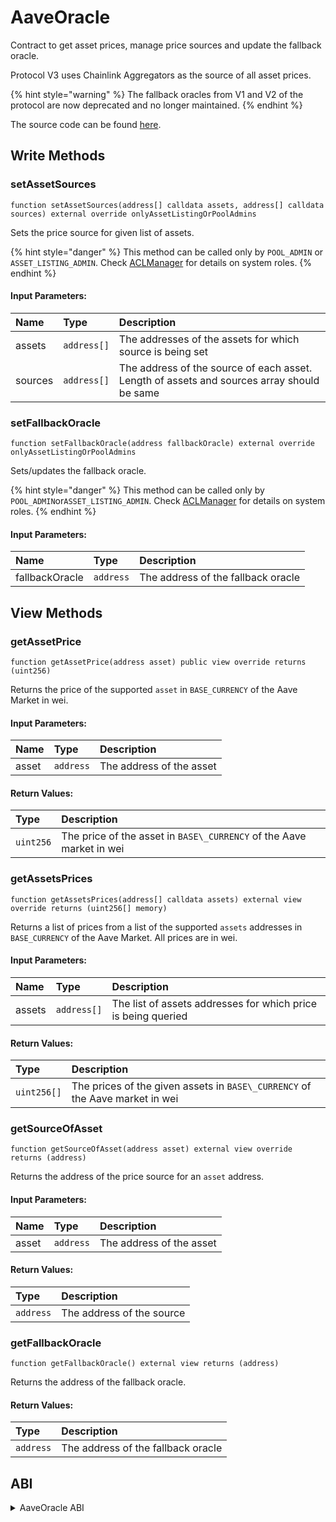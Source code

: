 # AaveOracle

Contract to get asset prices, manage price sources and update the fallback oracle.

Protocol V3 uses Chainlink Aggregators as the source of all asset prices.

{% hint style="warning" %}
The fallback oracles from V1 and V2 of the protocol are now deprecated and no longer maintained.
{% endhint %}

The source code can be found [here](https://github.com/aave/aave-v3-core/blob/master/contracts/misc/AaveOracle.sol).

## Write Methods

### setAssetSources

```solidity
function setAssetSources(address[] calldata assets, address[] calldata sources) external override onlyAssetListingOrPoolAdmins
```

Sets the price source for given list of assets.

{% hint style="danger" %}
This method can be called only by `POOL_ADMIN` or `ASSET_LISTING_ADMIN`. Check [ACLManager](aclmanager.md) for details on system roles.
{% endhint %}

#### Input Parameters:

| Name    | Type        | Description                                                                                |
| :------ | :---------- | :----------------------------------------------------------------------------------------- |
| assets  | `address[]` | The addresses of the assets for which source is being set                                  |
| sources | `address[]` | The address of the source of each asset. Length of assets and sources array should be same |

### setFallbackOracle

```solidity
function setFallbackOracle(address fallbackOracle) external override onlyAssetListingOrPoolAdmins
```

Sets/updates the fallback oracle.

{% hint style="danger" %}
This method can be called only by `POOL_ADMIN`or`ASSET_LISTING_ADMIN`. Check [ACLManager](aclmanager.md) for details on system roles.
{% endhint %}

#### Input Parameters:

| Name           | Type      | Description                        |
| :------------- | :-------- | :--------------------------------- |
| fallbackOracle | `address` | The address of the fallback oracle |

## View Methods

### getAssetPrice

```solidity
function getAssetPrice(address asset) public view override returns (uint256) 
```

Returns the price of the supported `asset` in `BASE_CURRENCY` of the Aave Market in wei.

#### Input Parameters:

| Name    | Type      | Description              |
| :------ | :-------- | :----------------------- |
| asset   | `address` | The address of the asset |

#### Return Values:

| Type      | Description                                                          |
| :-------- | :------------------------------------------------------------------- |
| `uint256` | The price of the asset in `BASE\_CURRENCY` of the Aave market in wei |

### getAssetsPrices

```solidity
function getAssetsPrices(address[] calldata assets) external view override returns (uint256[] memory)
```

Returns a list of prices from a list of the supported `assets` addresses in `BASE_CURRENCY` of the Aave Market. All prices are in wei.

#### Input Parameters:

| Name   | Type        | Description                                                   |
| :----- | :---------- | :------------------------------------------------------------ |
| assets | `address[]` | The list of assets addresses for which price is being queried |

#### Return Values:

| Type        | Description                                                                  |
| :---------- | :--------------------------------------------------------------------------- |
| `uint256[]` | The prices of the given assets in `BASE\_CURRENCY` of the Aave market in wei |

### getSourceOfAsset

```solidity
function getSourceOfAsset(address asset) external view override returns (address)
```

Returns the address of the price source for an `asset` address.

#### Input Parameters:

| Name  | Type      | Description              |
| :---- | :-------- | :----------------------- |
| asset | `address` | The address of the asset |

#### Return Values:

| Type      | Description               |
| :-------- | :------------------------ |
| `address` | The address of the source |

### getFallbackOracle

```solidity
function getFallbackOracle() external view returns (address)
```

Returns the address of the fallback oracle.

#### Return Values:

| Type      | Description                        |
| :-------- | :--------------------------------- |
| `address` | The address of the fallback oracle |

## ABI
<details>
<summary>AaveOracle ABI</summary>

```
[
    {
        "inputs": [
            {
                "internalType": "contract IPoolAddressesProvider",
                "name": "provider",
                "type": "address"
            },
            {
                "internalType": "address[]",
                "name": "assets",
                "type": "address[]"
            },
            {
                "internalType": "address[]",
                "name": "sources",
                "type": "address[]"
            },
            {
                "internalType": "address",
                "name": "fallbackOracle",
                "type": "address"
            },
            {
                "internalType": "address",
                "name": "baseCurrency",
                "type": "address"
            },
            {
                "internalType": "uint256",
                "name": "baseCurrencyUnit",
                "type": "uint256"
            }
        ],
        "stateMutability": "nonpayable",
        "type": "constructor"
    },
    {
        "anonymous": false,
        "inputs": [
            {
                "indexed": true,
                "internalType": "address",
                "name": "asset",
                "type": "address"
            },
            {
                "indexed": true,
                "internalType": "address",
                "name": "source",
                "type": "address"
            }
        ],
        "name": "AssetSourceUpdated",
        "type": "event"
    },
    {
        "anonymous": false,
        "inputs": [
            {
                "indexed": true,
                "internalType": "address",
                "name": "baseCurrency",
                "type": "address"
            },
            {
                "indexed": false,
                "internalType": "uint256",
                "name": "baseCurrencyUnit",
                "type": "uint256"
            }
        ],
        "name": "BaseCurrencySet",
        "type": "event"
    },
    {
        "anonymous": false,
        "inputs": [
            {
                "indexed": true,
                "internalType": "address",
                "name": "fallbackOracle",
                "type": "address"
            }
        ],
        "name": "FallbackOracleUpdated",
        "type": "event"
    },
    {
        "inputs": [],
        "name": "ADDRESSES_PROVIDER",
        "outputs": [
            {
                "internalType": "contract IPoolAddressesProvider",
                "name": "",
                "type": "address"
            }
        ],
        "stateMutability": "view",
        "type": "function"
    },
    {
        "inputs": [],
        "name": "BASE_CURRENCY",
        "outputs": [
            {
                "internalType": "address",
                "name": "",
                "type": "address"
            }
        ],
        "stateMutability": "view",
        "type": "function"
    },
    {
        "inputs": [],
        "name": "BASE_CURRENCY_UNIT",
        "outputs": [
            {
                "internalType": "uint256",
                "name": "",
                "type": "uint256"
            }
        ],
        "stateMutability": "view",
        "type": "function"
    },
    {
        "inputs": [
            {
                "internalType": "address",
                "name": "asset",
                "type": "address"
            }
        ],
        "name": "getAssetPrice",
        "outputs": [
            {
                "internalType": "uint256",
                "name": "",
                "type": "uint256"
            }
        ],
        "stateMutability": "view",
        "type": "function"
    },
    {
        "inputs": [
            {
                "internalType": "address[]",
                "name": "assets",
                "type": "address[]"
            }
        ],
        "name": "getAssetsPrices",
        "outputs": [
            {
                "internalType": "uint256[]",
                "name": "",
                "type": "uint256[]"
            }
        ],
        "stateMutability": "view",
        "type": "function"
    },
    {
        "inputs": [],
        "name": "getFallbackOracle",
        "outputs": [
            {
                "internalType": "address",
                "name": "",
                "type": "address"
            }
        ],
        "stateMutability": "view",
        "type": "function"
    },
    {
        "inputs": [
            {
                "internalType": "address",
                "name": "asset",
                "type": "address"
            }
        ],
        "name": "getSourceOfAsset",
        "outputs": [
            {
                "internalType": "address",
                "name": "",
                "type": "address"
            }
        ],
        "stateMutability": "view",
        "type": "function"
    },
    {
        "inputs": [
            {
                "internalType": "address[]",
                "name": "assets",
                "type": "address[]"
            },
            {
                "internalType": "address[]",
                "name": "sources",
                "type": "address[]"
            }
        ],
        "name": "setAssetSources",
        "outputs": [],
        "stateMutability": "nonpayable",
        "type": "function"
    },
    {
        "inputs": [
            {
                "internalType": "address",
                "name": "fallbackOracle",
                "type": "address"
            }
        ],
        "name": "setFallbackOracle",
        "outputs": [],
        "stateMutability": "nonpayable",
        "type": "function"
    }
]
```
</details>